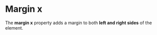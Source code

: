 # Margin x

The **margin x** property adds a margin to both **left and right sides** of the element.